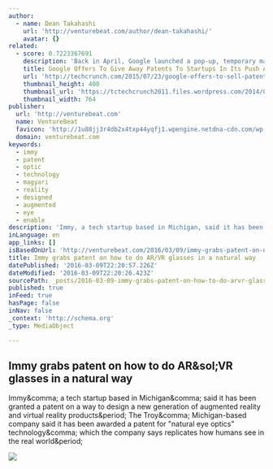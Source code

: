 ```yaml
---
author:
  - name: Dean Takahashi
    url: 'http://venturebeat.com/author/dean-takahashi/'
    avatar: {}
related:
  - score: 0.7223367691
    description: 'Back in April, Google launched a pop-up, temporary marketplace for companies to sell patents, with Google being the sole buyer. Today, the search and mobile giant is expanding that marketplace in the other direction: Google has started a program for startups to give away up to two non-organic patent families off Google, as well as potentially make offers to buy patents from it in the future.'
    title: Google Offers To Give Away Patents To Startups In Its Push Against Patent Trolls
    url: 'http://techcrunch.com/2015/07/23/google-offers-to-sell-patents-to-startups-to-boost-its-wider-cross-licensing-initiative/'
    thumbnail_height: 400
    thumbnail_url: 'https://tctechcrunch2011.files.wordpress.com/2014/06/patents-legal-ideas.jpg?w=764&h=400&crop=1'
    thumbnail_width: 764
publisher:
  url: 'http://venturebeat.com'
  name: VentureBeat
  favicon: 'http://1u88jj3r4db2x4txp44yqfj1.wpengine.netdna-cdn.com/wp-content/themes/vbnews/img/favicon.ico'
  domain: venturebeat.com
keywords:
  - immy
  - patent
  - optic
  - technology
  - magyari
  - reality
  - designed
  - augmented
  - eye
  - enable
description: 'Immy, a tech startup based in Michigan, said it has been granted a patent on a way to design a new generation of augmented reality and virtual reality products. The Troy, Michigan-based company said it has been awarded a patent for "natural eye optics" technology, which the company says replicates how humans see in the real world.'
inLanguage: en
app_links: []
isBasedOnUrl: 'http://venturebeat.com/2016/03/09/immy-grabs-patent-on-natural-eye-optics-for-vr-and-ar/'
title: Immy grabs patent on how to do AR/VR glasses in a natural way
datePublished: '2016-03-09T22:20:57.226Z'
dateModified: '2016-03-09T22:20:26.423Z'
sourcePath: _posts/2016-03-09-immy-grabs-patent-on-how-to-do-arvr-glasses-in-a-natural-wa.md
published: true
inFeed: true
hasPage: false
inNav: false
_context: 'http://schema.org'
_type: MediaObject

---
```

<article style=""><h1>Immy grabs patent on how to do AR&amp;sol;VR glasses in a natural way</h1><p>Immy&amp;comma; a tech startup based in Michigan&amp;comma; said it has been granted a patent on a way to design a new generation of augmented reality and virtual reality products&amp;period; The Troy&amp;comma; Michigan-based company said it has been awarded a patent for "natural eye optics" technology&amp;comma; which the company says replicates how humans see in the real world&amp;period;</p><img src="http://1u88jj3r4db2x4txp44yqfj1.wpengine.netdna-cdn.com/wp-content/uploads/2016/03/immy-3-800x385.jpg" /></article>